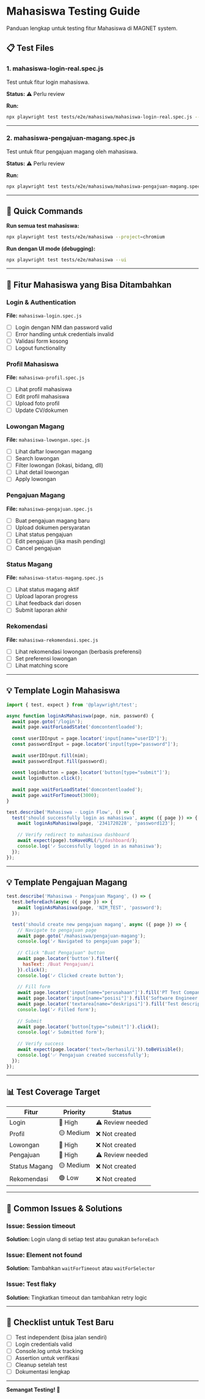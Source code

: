 # Mahasiswa Testing Guide

Panduan lengkap untuk testing fitur Mahasiswa di MAGNET system.

## 📋 Test Files

### 1. mahasiswa-login-real.spec.js
Test untuk fitur login mahasiswa.

**Status:** ⚠️ Perlu review

**Run:**
```bash
npx playwright test tests/e2e/mahasiswa/mahasiswa-login-real.spec.js --project=chromium
```

---

### 2. mahasiswa-pengajuan-magang.spec.js
Test untuk fitur pengajuan magang oleh mahasiswa.

**Status:** ⚠️ Perlu review

**Run:**
```bash
npx playwright test tests/e2e/mahasiswa/mahasiswa-pengajuan-magang.spec.js --project=chromium
```

---

## 🚀 Quick Commands

**Run semua test mahasiswa:**
```bash
npx playwright test tests/e2e/mahasiswa --project=chromium
```

**Run dengan UI mode (debugging):**
```bash
npx playwright test tests/e2e/mahasiswa --ui
```

---

## 🎯 Fitur Mahasiswa yang Bisa Ditambahkan

### Login & Authentication
**File:** `mahasiswa-login.spec.js`
- [ ] Login dengan NIM dan password valid
- [ ] Error handling untuk credentials invalid
- [ ] Validasi form kosong
- [ ] Logout functionality

### Profil Mahasiswa
**File:** `mahasiswa-profil.spec.js`
- [ ] Lihat profil mahasiswa
- [ ] Edit profil mahasiswa
- [ ] Upload foto profil
- [ ] Update CV/dokumen

### Lowongan Magang
**File:** `mahasiswa-lowongan.spec.js`
- [ ] Lihat daftar lowongan magang
- [ ] Search lowongan
- [ ] Filter lowongan (lokasi, bidang, dll)
- [ ] Lihat detail lowongan
- [ ] Apply lowongan

### Pengajuan Magang
**File:** `mahasiswa-pengajuan.spec.js`
- [ ] Buat pengajuan magang baru
- [ ] Upload dokumen persyaratan
- [ ] Lihat status pengajuan
- [ ] Edit pengajuan (jika masih pending)
- [ ] Cancel pengajuan

### Status Magang
**File:** `mahasiswa-status-magang.spec.js`
- [ ] Lihat status magang aktif
- [ ] Upload laporan progress
- [ ] Lihat feedback dari dosen
- [ ] Submit laporan akhir

### Rekomendasi
**File:** `mahasiswa-rekomendasi.spec.js`
- [ ] Lihat rekomendasi lowongan (berbasis preferensi)
- [ ] Set preferensi lowongan
- [ ] Lihat matching score

---

## 💡 Template Login Mahasiswa

```javascript
import { test, expect } from '@playwright/test';

async function loginAsMahasiswa(page, nim, password) {
  await page.goto('/login');
  await page.waitForLoadState('domcontentloaded');
  
  const userIDInput = page.locator('input[name="userID"]');
  const passwordInput = page.locator('input[type="password"]');
  
  await userIDInput.fill(nim);
  await passwordInput.fill(password);
  
  const loginButton = page.locator('button[type="submit"]');
  await loginButton.click();
  
  await page.waitForLoadState('domcontentloaded');
  await page.waitForTimeout(3000);
}

test.describe('Mahasiswa - Login Flow', () => {
  test('should successfully login as mahasiswa', async ({ page }) => {
    await loginAsMahasiswa(page, '2341720228', 'password123');
    
    // Verify redirect to mahasiswa dashboard
    await expect(page).toHaveURL(/\/dashboard/);
    console.log('✓ Successfully logged in as mahasiswa');
  });
});
```

---

## 💡 Template Pengajuan Magang

```javascript
test.describe('Mahasiswa - Pengajuan Magang', () => {
  test.beforeEach(async ({ page }) => {
    await loginAsMahasiswa(page, 'NIM_TEST', 'password');
  });

  test('should create new pengajuan magang', async ({ page }) => {
    // Navigate to pengajuan page
    await page.goto('/mahasiswa/pengajuan-magang');
    console.log('✓ Navigated to pengajuan page');
    
    // Click "Buat Pengajuan" button
    await page.locator('button').filter({ 
      hasText: /Buat Pengajuan/i 
    }).click();
    console.log('✓ Clicked create button');
    
    // Fill form
    await page.locator('input[name="perusahaan"]').fill('PT Test Company');
    await page.locator('input[name="posisi"]').fill('Software Engineer Intern');
    await page.locator('textarea[name="deskripsi"]').fill('Test description');
    console.log('✓ Filled form');
    
    // Submit
    await page.locator('button[type="submit"]').click();
    console.log('✓ Submitted form');
    
    // Verify success
    await expect(page.locator('text=/berhasil/i')).toBeVisible();
    console.log('✅ Pengajuan created successfully');
  });
});
```

---

## 📊 Test Coverage Target

| Fitur | Priority | Status |
|-------|----------|--------|
| Login | 🔴 High | ⚠️ Review needed |
| Profil | 🟡 Medium | ❌ Not created |
| Lowongan | 🔴 High | ❌ Not created |
| Pengajuan | 🔴 High | ⚠️ Review needed |
| Status Magang | 🟡 Medium | ❌ Not created |
| Rekomendasi | 🟢 Low | ❌ Not created |

---

## 🐛 Common Issues & Solutions

### Issue: Session timeout
**Solution:** Login ulang di setiap test atau gunakan `beforeEach`

### Issue: Element not found
**Solution:** Tambahkan `waitForTimeout` atau `waitForSelector`

### Issue: Test flaky
**Solution:** Tingkatkan timeout dan tambahkan retry logic

---

## 📝 Checklist untuk Test Baru

- [ ] Test independent (bisa jalan sendiri)
- [ ] Login credentials valid
- [ ] Console.log untuk tracking
- [ ] Assertion untuk verifikasi
- [ ] Cleanup setelah test
- [ ] Dokumentasi lengkap

---

**Semangat Testing! 💪**
